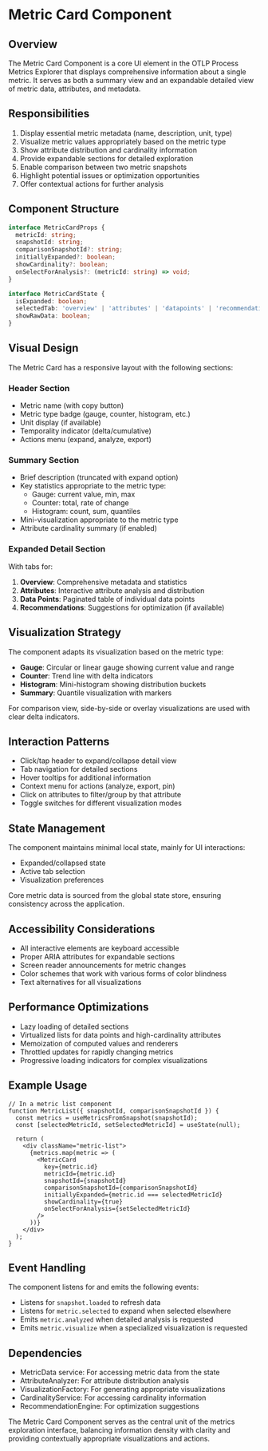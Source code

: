 # Metric Card Component

## Overview

The Metric Card Component is a core UI element in the OTLP Process Metrics Explorer that displays comprehensive information about a single metric. It serves as both a summary view and an expandable detailed view of metric data, attributes, and metadata.

## Responsibilities

1. Display essential metric metadata (name, description, unit, type)
2. Visualize metric values appropriately based on the metric type
3. Show attribute distribution and cardinality information
4. Provide expandable sections for detailed exploration
5. Enable comparison between two metric snapshots
6. Highlight potential issues or optimization opportunities
7. Offer contextual actions for further analysis

## Component Structure

```typescript
interface MetricCardProps {
  metricId: string;
  snapshotId: string;
  comparisonSnapshotId?: string;
  initiallyExpanded?: boolean;
  showCardinality?: boolean;
  onSelectForAnalysis?: (metricId: string) => void;
}

interface MetricCardState {
  isExpanded: boolean;
  selectedTab: 'overview' | 'attributes' | 'datapoints' | 'recommendations';
  showRawData: boolean;
}
```

## Visual Design

The Metric Card has a responsive layout with the following sections:

### Header Section
- Metric name (with copy button)
- Metric type badge (gauge, counter, histogram, etc.)
- Unit display (if available)
- Temporality indicator (delta/cumulative)
- Actions menu (expand, analyze, export)

### Summary Section
- Brief description (truncated with expand option)
- Key statistics appropriate to the metric type:
  - Gauge: current value, min, max
  - Counter: total, rate of change
  - Histogram: count, sum, quantiles
- Mini-visualization appropriate to the metric type
- Attribute cardinality summary (if enabled)

### Expanded Detail Section
With tabs for:

1. **Overview**: Comprehensive metadata and statistics
2. **Attributes**: Interactive attribute analysis and distribution
3. **Data Points**: Paginated table of individual data points
4. **Recommendations**: Suggestions for optimization (if available)

## Visualization Strategy

The component adapts its visualization based on the metric type:

- **Gauge**: Circular or linear gauge showing current value and range
- **Counter**: Trend line with delta indicators
- **Histogram**: Mini-histogram showing distribution buckets
- **Summary**: Quantile visualization with markers

For comparison view, side-by-side or overlay visualizations are used with clear delta indicators.

## Interaction Patterns

- Click/tap header to expand/collapse detail view
- Tab navigation for detailed sections
- Hover tooltips for additional information
- Context menu for actions (analyze, export, pin)
- Click on attributes to filter/group by that attribute
- Toggle switches for different visualization modes

## State Management

The component maintains minimal local state, mainly for UI interactions:
- Expanded/collapsed state
- Active tab selection
- Visualization preferences

Core metric data is sourced from the global state store, ensuring consistency across the application.

## Accessibility Considerations

- All interactive elements are keyboard accessible
- Proper ARIA attributes for expandable sections
- Screen reader announcements for metric changes
- Color schemes that work with various forms of color blindness
- Text alternatives for all visualizations

## Performance Optimizations

- Lazy loading of detailed sections
- Virtualized lists for data points and high-cardinality attributes
- Memoization of computed values and renderers
- Throttled updates for rapidly changing metrics
- Progressive loading indicators for complex visualizations

## Example Usage

```tsx
// In a metric list component
function MetricList({ snapshotId, comparisonSnapshotId }) {
  const metrics = useMetricsFromSnapshot(snapshotId);
  const [selectedMetricId, setSelectedMetricId] = useState(null);
  
  return (
    <div className="metric-list">
      {metrics.map(metric => (
        <MetricCard
          key={metric.id}
          metricId={metric.id}
          snapshotId={snapshotId}
          comparisonSnapshotId={comparisonSnapshotId}
          initiallyExpanded={metric.id === selectedMetricId}
          showCardinality={true}
          onSelectForAnalysis={setSelectedMetricId}
        />
      ))}
    </div>
  );
}
```

## Event Handling

The component listens for and emits the following events:

- Listens for `snapshot.loaded` to refresh data
- Listens for `metric.selected` to expand when selected elsewhere
- Emits `metric.analyzed` when detailed analysis is requested
- Emits `metric.visualize` when a specialized visualization is requested

## Dependencies

- MetricData service: For accessing metric data from the state
- AttributeAnalyzer: For attribute distribution analysis
- VisualizationFactory: For generating appropriate visualizations
- CardinalityService: For accessing cardinality information
- RecommendationEngine: For optimization suggestions

The Metric Card Component serves as the central unit of the metrics exploration interface, balancing information density with clarity and providing contextually appropriate visualizations and actions.
